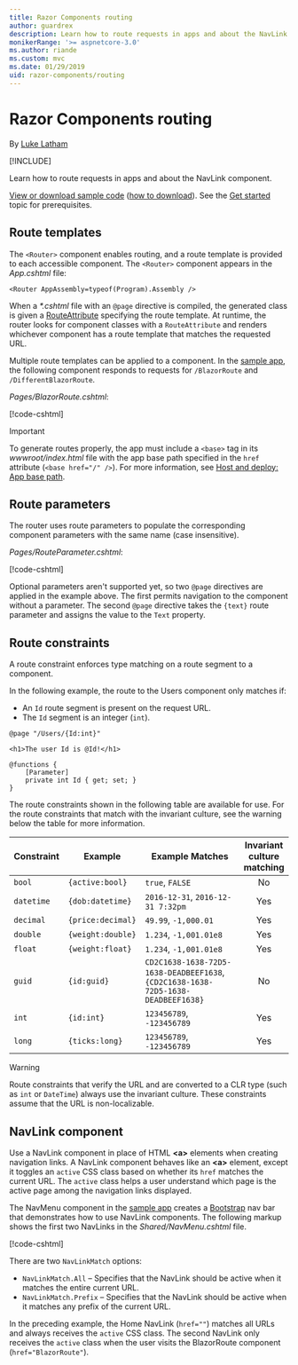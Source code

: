 ```yaml
---
title: Razor Components routing
author: guardrex
description: Learn how to route requests in apps and about the NavLink component.
monikerRange: '>= aspnetcore-3.0'
ms.author: riande
ms.custom: mvc
ms.date: 01/29/2019
uid: razor-components/routing
---
```

# Razor Components routing

By [Luke Latham](https://github.com/guardrex)

[!INCLUDE[](~/includes/razor-components-preview-notice.md)]

Learn how to route requests in apps and about the NavLink component.

[View or download sample code](https://github.com/aspnet/Docs/tree/master/aspnetcore/razor-components/common/samples/) ([how to download](xref:index#how-to-download-a-sample)). See the [Get started](xref:razor-components/get-started) topic for prerequisites.

## Route templates

The `<Router>` component enables routing, and a route template is provided to each accessible component. The `<Router>` component appears in the *App.cshtml* file:

```cshtml
<Router AppAssembly=typeof(Program).Assembly />
```

When a *\*.cshtml* file with an `@page` directive is compiled, the generated class is given a [RouteAttribute](/dotnet/api/microsoft.aspnetcore.mvc.routeattribute) specifying the route template. At runtime, the router looks for component classes with a `RouteAttribute` and renders whichever component has a route template that matches the requested URL.

Multiple route templates can be applied to a component. In the [sample app](https://github.com/aspnet/Docs/tree/master/aspnetcore/razor-components/common/samples/), the following component responds to requests for `/BlazorRoute` and `/DifferentBlazorRoute`.

*Pages/BlazorRoute.cshtml*:

[!code-cshtml[](common/samples/3.x/BlazorSample/Pages/BlazorRoute.cshtml?start=1&end=4)]

> [!IMPORTANT]
> To generate routes properly, the app must include a `<base>` tag in its *wwwroot/index.html* file with the app base path specified in the `href` attribute (`<base href="/" />`). For more information, see [Host and deploy: App base path](xref:razor-components/host-and-deploy/index#app-base-path).

## Route parameters

The router uses route parameters to populate the corresponding component parameters with the same name (case insensitive).

*Pages/RouteParameter.cshtml*:

[!code-cshtml[](common/samples/3.x/BlazorSample/Pages/RouteParameter.cshtml?start=1&end=8)]

Optional parameters aren't supported yet, so two `@page` directives are applied in the example above. The first permits navigation to the component without a parameter. The second `@page` directive takes the `{text}` route parameter and assigns the value to the `Text` property.

## Route constraints

A route constraint enforces type matching on a route segment to a component.

In the following example, the route to the Users component only matches if:

* An `Id` route segment is present on the request URL.
* The `Id` segment is an integer (`int`).

```cshtml
@page "/Users/{Id:int}"

<h1>The user Id is @Id!</h1>

@functions {
    [Parameter]
    private int Id { get; set; }
}
```

The route constraints shown in the following table are available for use. For the route constraints that match with the invariant culture, see the warning below the table for more information.

| Constraint | Example           | Example Matches                                                                  | Invariant<br>culture<br>matching |
| ---------- | ----------------- | -------------------------------------------------------------------------------- | :------------------------------: |
| `bool`     | `{active:bool}`   | `true`, `FALSE`                                                                  | No                               |
| `datetime` | `{dob:datetime}`  | `2016-12-31`, `2016-12-31 7:32pm`                                                | Yes                              |
| `decimal`  | `{price:decimal}` | `49.99`, `-1,000.01`                                                             | Yes                              |
| `double`   | `{weight:double}` | `1.234`, `-1,001.01e8`                                                           | Yes                              |
| `float`    | `{weight:float}`  | `1.234`, `-1,001.01e8`                                                           | Yes                              |
| `guid`     | `{id:guid}`       | `CD2C1638-1638-72D5-1638-DEADBEEF1638`, `{CD2C1638-1638-72D5-1638-DEADBEEF1638}` | No                               |
| `int`      | `{id:int}`        | `123456789`, `-123456789`                                                        | Yes                              |
| `long`     | `{ticks:long}`    | `123456789`, `-123456789`                                                        | Yes                              |

> [!WARNING]
> Route constraints that verify the URL and are converted to a CLR type (such as `int` or `DateTime`) always use the invariant culture. These constraints assume that the URL is non-localizable.

## NavLink component

Use a NavLink component in place of HTML **\<a>** elements when creating navigation links. A NavLink component behaves like an **\<a>** element, except it toggles an `active` CSS class based on whether its `href` matches the current URL. The `active` class helps a user understand which page is the active page among the navigation links displayed.

The NavMenu component in the [sample app](https://github.com/aspnet/Docs/tree/master/aspnetcore/razor-components/common/samples/) creates a [Bootstrap](https://getbootstrap.com/docs/) nav bar that demonstrates how to use NavLink components. The following markup shows the first two NavLinks in the *Shared/NavMenu.cshtml* file.

[!code-cshtml[](common/samples/3.x/BlazorSample/Shared/NavMenu.cshtml?start=13&end=24&highlight=4-6,9-11)]

There are two `NavLinkMatch` options:

* `NavLinkMatch.All` &ndash; Specifies that the NavLink should be active when it matches the entire current URL.
* `NavLinkMatch.Prefix` &ndash; Specifies that the NavLink should be active when it matches any prefix of the current URL.

In the preceding example, the Home NavLink (`href=""`) matches all URLs and always receives the `active` CSS class. The second NavLink only receives the `active` class when the user visits the BlazorRoute component (`href="BlazorRoute"`).
